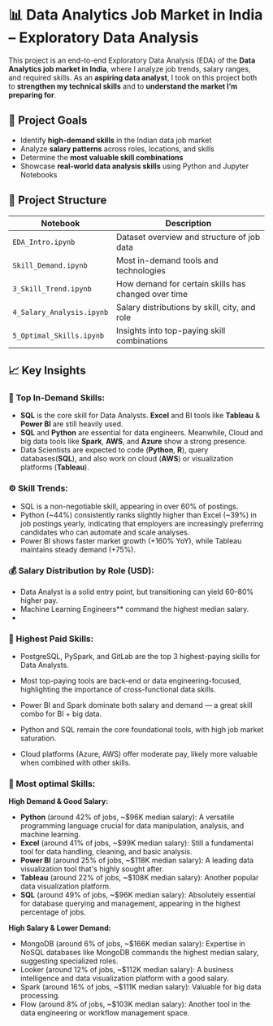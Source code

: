 # 📊 Data Analytics Job Market in India – Exploratory Data Analysis

This project is an end-to-end Exploratory Data Analysis (EDA) of the **Data Analytics job market in India**, where I analyze job trends, salary ranges, and required skills. As an **aspiring data analyst**, I took on this project both to **strengthen my technical skills** and to **understand the market I’m preparing for**.

## 🎯 Project Goals

- Identify **high-demand skills** in the Indian data job market
- Analyze **salary patterns** across roles, locations, and skills
- Determine the **most valuable skill combinations**
- Showcase **real-world data analysis skills** using Python and Jupyter Notebooks

## 📁 Project Structure

| Notebook | Description |
|----------|-------------|
| `EDA_Intro.ipynb` | Dataset overview and structure of job data |
| `Skill_Demand.ipynb` | Most in-demand tools and technologies |
| `3_Skill_Trend.ipynb` | How demand for certain skills has changed over time |
| `4_Salary_Analysis.ipynb` | Salary distributions by skill, city, and role |
| `5_Optimal_Skills.ipynb` | Insights into top-paying skill combinations | 

## 📈 Key Insights 

### 🧠 Top In-Demand Skills:

- **SQL** is the core skill for Data Analysts. **Excel** and BI tools like **Tableau** & **Power BI** are still heavily used.
- **SQL** and **Python** are essential for data engineers. Meanwhile, Cloud and big data tools like **Spark**, **AWS**, and **Azure** show a strong presence.
- Data Scientists are expected to code (**Python**, **R**), query databases(**SQL**), and also work on cloud (**AWS**) or visualization platforms (**Tableau**).

### ⚙️ Skill Trends:

- SQL is a non-negotiable skill, appearing in over 60% of postings.
- Python (~44%) consistently ranks slightly higher than Excel (~39%) in job postings yearly, indicating that employers are increasingly preferring candidates who can automate and scale analyses.
- Power BI shows faster market growth (+160% YoY), while Tableau maintains steady demand (+75%).


### 💰 Salary Distribution by Role (USD):

- Data Analyst is a solid entry point, but transitioning can yield 60–80% higher pay.
- Machine Learning Engineers** command the highest median salary.
- 
### 💼 Highest Paid Skills: 

- PostgreSQL, PySpark, and GitLab are the top 3 highest-paying skills for Data Analysts.
- Most top-paying tools are back-end or data engineering-focused, highlighting the importance of cross-functional data skills.

- Power BI and Spark dominate both salary and demand — a great skill combo for BI + big data.
- Python and SQL remain the core foundational tools, with high job market saturation.
- Cloud platforms (Azure, AWS) offer moderate pay, likely more valuable when combined with other skills.

### 🔹 Most optimal Skills:
**High Demand & Good Salary:**
- **Python** (around 42% of jobs, ~$96K median salary): A versatile programming language crucial for data manipulation, analysis, and machine learning.
- **Excel** (around 41% of jobs, ~$99K median salary): Still a fundamental tool for data handling, cleaning, and basic analysis.
- **Power BI** (around 25% of jobs, ~$118K median salary): A leading data visualization tool that's highly sought after.
- **Tableau** (around 22% of jobs, ~$108K median salary): Another popular data visualization platform.
- **SQL** (around 49% of jobs, ~$96K median salary): Absolutely essential for database querying and management, appearing in the highest percentage of jobs.

**High Salary & Lower Demand:**
- MongoDB (around 6% of jobs, ~$166K median salary): Expertise in NoSQL databases like MongoDB commands the highest median salary, suggesting specialized roles.
- Looker (around 12% of jobs, ~$112K median salary): A business intelligence and data visualization platform with a good salary.
- Spark (around 16% of jobs, ~$111K median salary): Valuable for big data processing.
- Flow (around 8% of jobs, ~$103K median salary): Another tool in the data engineering or workflow management space.




  


